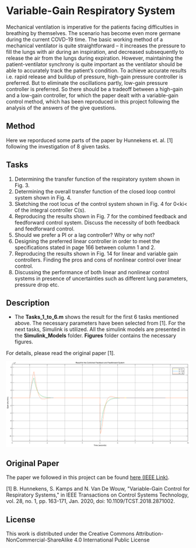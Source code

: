 # Variable-Gain Respiratory System

Mechanical ventilation is imperative for the patients facing difficulties in breathing by themselves. The scenario has become even more germane during the current COVD-19 time. The basic working method of a mechanical ventilator is quite straightforward – it increases the pressure to fill the lungs with air during an inspiration, and decreased subsequently to release the air from the lungs during expiration. However, maintaining the patient-ventilator synchrony is quite important as the ventilator should be able to accurately track the patient’s condition. To achieve accurate results i.e. rapid release and buildup of pressure, high-gain pressure controller is preferred. But to eliminate the oscillations partly, low-gain pressure controller is preferred. So there should be a tradeoff between a high-gain and a low-gain controller, for which the paper dealt with a variable-gain control method, which has been reproduced in this project following the analysis of the answers of the give questions. 

## Method
Here we reporduced some parts of the paper by Hunnekens et. al. [1] following the investigation of 8 given tasks.

## Tasks
1. Determining the transfer function of the respiratory system shown in Fig. 3.
2. Determining the overall transfer function of the closed loop control system shown in Fig. 4.
3. Sketching the root locus of the control system shown in Fig. 4 for 0<ki< of the integral controller C(s).
4. Reproducing the results shown in Fig. 7 for the combined feedback and feedforward control system. Discuss the necessity of both feedback and feedforward control.
5. Should we prefer a PI or a lag controller? Why or why not?
6. Designing the preferred linear controller in order to meet the specifications stated in page 166 between column 1 and 2.
7. Reproducing the results shown in Fig. 14 for linear and variable gain controllers. Finding the pros and cons of nonlinear control over linear control.
8. Discussing the performance of both linear and nonlinear control systems in presence of uncertainties such as different lung parameters, pressure drop etc.

## Description

* The **Tasks_1_to_6.m** shows the result for the first 6 tasks mentioned above. The necessary parameters have been selected from [1]. For the next tasks, Simulink is utilized. All the simulink models are presented in the **Simulink_Models** folder. **Figures** folder contains the necessary figures.

For details, please read the original paper [1].

![Result for the Combined Feedback and Feedforward system](https://github.com/ankangd/Variable-Gain-Respiratory-System/blob/main/Figures/Task_4_Qpat.png)

## Original Paper

The paper we followed in this project can be found [here (IEEE Link)](https://ieeexplore.ieee.org/document/8488683).

[1] B. Hunnekens, S. Kamps and N. Van De Wouw, "Variable-Gain Control for Respiratory Systems," in IEEE Transactions on Control Systems Technology, vol. 28, no. 1, pp. 163-171,    Jan. 2020, doi: 10.1109/TCST.2018.2871002.

## License
This work is distributed under the Creative Commons Attribution-NonCommercial-ShareAlike 4.0 International Public License
